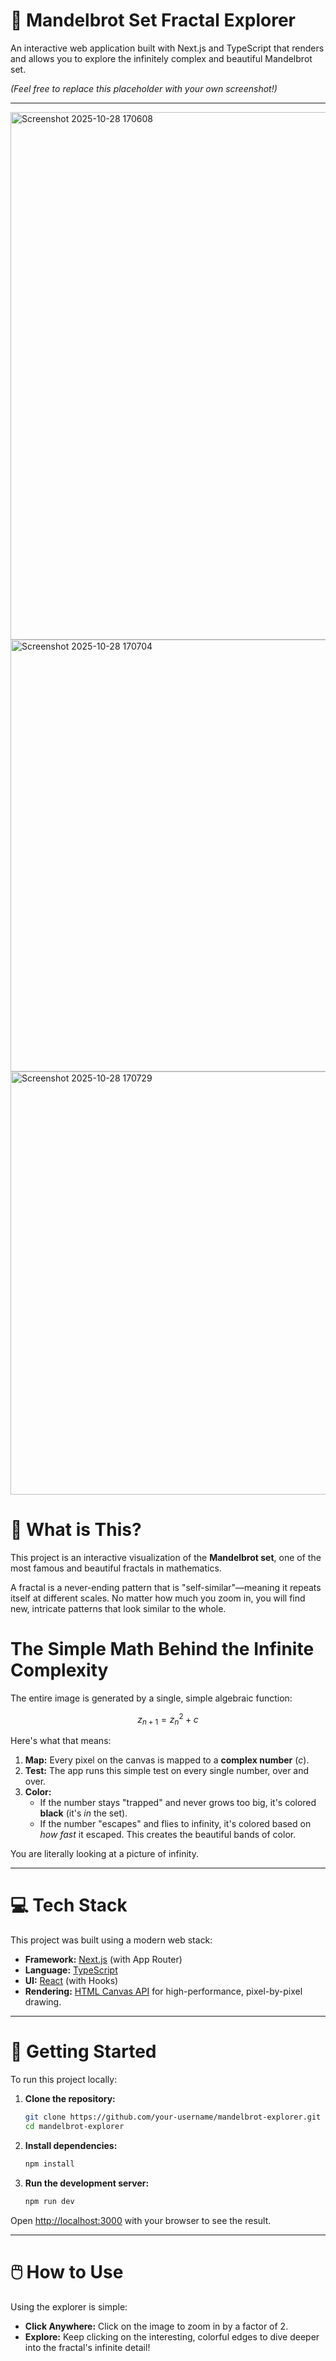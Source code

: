 # 🚀 Mandelbrot Set Fractal Explorer

An interactive web application built with Next.js and TypeScript that renders and allows you to explore the infinitely complex and beautiful Mandelbrot set.

*(Feel free to replace this placeholder with your own screenshot\!)*

-----
<img width="929" height="844" alt="Screenshot 2025-10-28 170608" src="https://github.com/user-attachments/assets/d947e794-17d5-4b60-ac10-424e01692571" />
<img width="919" height="691" alt="Screenshot 2025-10-28 170704" src="https://github.com/user-attachments/assets/156a9c9b-1608-4c9c-bd84-c94e68d9100c" />
<img width="908" height="677" alt="Screenshot 2025-10-28 170729" src="https://github.com/user-attachments/assets/04ddd3f4-42cf-4316-a7ee-d1c6b4c1e96d" />


# 🧐 What is This?

This project is an interactive visualization of the **Mandelbrot set**, one of the most famous and beautiful fractals in mathematics.

A fractal is a never-ending pattern that is "self-similar"—meaning it repeats itself at different scales. No matter how much you zoom in, you will find new, intricate patterns that look similar to the whole.

# The Simple Math Behind the Infinite Complexity

The entire image is generated by a single, simple algebraic function:

$$z_{n+1} = z_n^2 + c$$

Here's what that means:

1.  **Map:** Every pixel on the canvas is mapped to a **complex number** ($c$).
2.  **Test:** The app runs this simple test on every single number, over and over.
3.  **Color:**
      * If the number stays "trapped" and never grows too big, it's colored **black** (it's *in* the set).
      * If the number "escapes" and flies to infinity, it's colored based on *how fast* it escaped. This creates the beautiful bands of color.

You are literally looking at a picture of infinity.

-----

# 💻 Tech Stack

This project was built using a modern web stack:

  * **Framework:** [Next.js](https://nextjs.org/) (with App Router)
  * **Language:** [TypeScript](https://www.typescriptlang.org/)
  * **UI:** [React](https://reactjs.org/) (with Hooks)
  * **Rendering:** [HTML Canvas API](https://developer.mozilla.org/en-US/docs/Web/API/Canvas_API) for high-performance, pixel-by-pixel drawing.

-----

# 🚀 Getting Started

To run this project locally:

1.  **Clone the repository:**

    ```bash
    git clone https://github.com/your-username/mandelbrot-explorer.git
    cd mandelbrot-explorer
    ```

2.  **Install dependencies:**

    ```bash
    npm install
    ```

3.  **Run the development server:**

    ```bash
    npm run dev
    ```

Open [http://localhost:3000](https://www.google.com/search?q=http://localhost:3000) with your browser to see the result.

-----

# 🖱️ How to Use

Using the explorer is simple:

  * **Click Anywhere:** Click on the image to zoom in by a factor of 2.
  * **Explore:** Keep clicking on the interesting, colorful edges to dive deeper into the fractal's infinite detail\!
